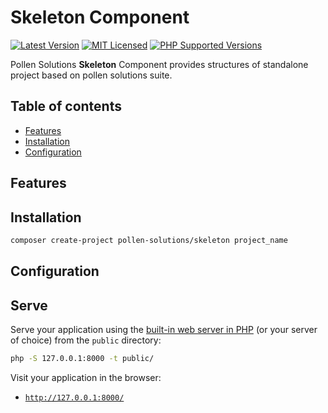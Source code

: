 # Skeleton Component

[![Latest Version](https://img.shields.io/badge/release-1.0.3-blue?style=for-the-badge)](https://www.presstify.com/pollen-solutions/skeleton/)
[![MIT Licensed](https://img.shields.io/badge/license-MIT-green?style=for-the-badge)](LICENSE.md)
[![PHP Supported Versions](https://img.shields.io/badge/PHP->=7.4-8892BF?style=for-the-badge&logo=php)](https://www.php.net/supported-versions.php)

Pollen Solutions **Skeleton** Component provides structures of standalone project based on pollen solutions suite.

## Table of contents

- [Features](#Features)
- [Installation](#Installation)
- [Configuration](#Configuration)

## Features

## Installation

```sh
composer create-project pollen-solutions/skeleton project_name
```

## Configuration

## Serve

Serve your application using the [built-in web server in PHP](https://www.php.net/manual/en/features.commandline.webserver.php) (or your server of choice) from the `public` directory:

```sh
php -S 127.0.0.1:8000 -t public/
```

Visit your application in the browser:

- [`http://127.0.0.1:8000/`](http://127.0.0.1:8000/)

